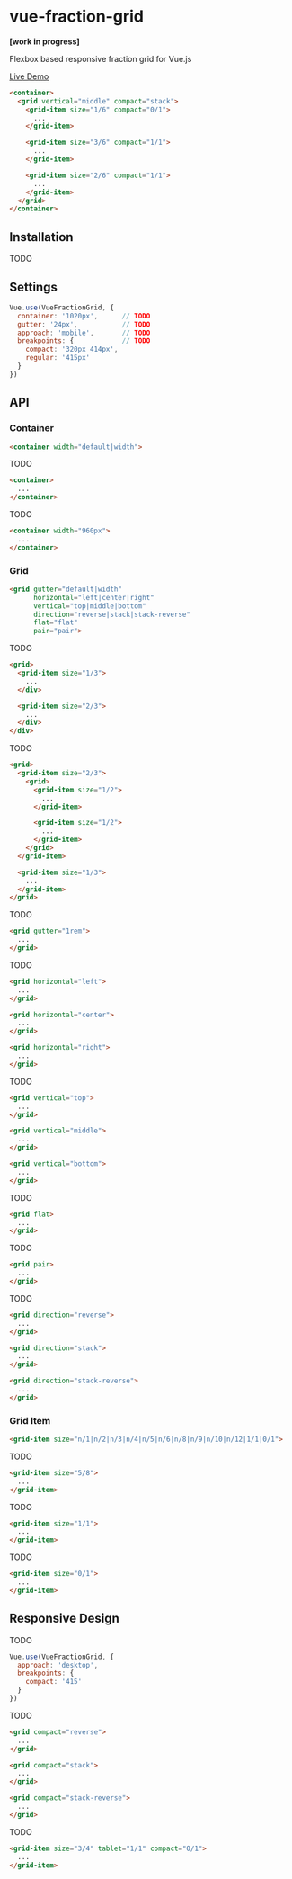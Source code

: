 # vue-fraction-grid

**[work in progress]**

Flexbox based responsive fraction grid for Vue.js

[Live Demo](#TODO)

```html
<container>
  <grid vertical="middle" compact="stack">
    <grid-item size="1/6" compact="0/1">
      ...
    </grid-item>

    <grid-item size="3/6" compact="1/1">
      ...
    </grid-item>

    <grid-item size="2/6" compact="1/1">
      ...
    </grid-item>
  </grid>
</container>
```

## Installation

TODO

## Settings

```js
Vue.use(VueFractionGrid, {
  container: '1020px',      // TODO
  gutter: '24px',           // TODO
  approach: 'mobile',       // TODO
  breakpoints: {            // TODO
    compact: '320px 414px',
    regular: '415px'
  }
})
```

## API

### Container

```html
<container width="default|width">
```

TODO

```html
<container>
  ...
</container>
```

TODO

```html
<container width="960px">
  ...
</container>
```

### Grid

```html
<grid gutter="default|width"
      horizontal="left|center|right"
      vertical="top|middle|bottom"
      direction="reverse|stack|stack-reverse"
      flat="flat"
      pair="pair">
```

TODO

```html
<grid>
  <grid-item size="1/3">
    ...
  </div>

  <grid-item size="2/3">
    ...
  </div>
</div>
```

TODO

```html
<grid>
  <grid-item size="2/3">
    <grid>
      <grid-item size="1/2">
        ...
      </grid-item>

      <grid-item size="1/2">
        ...
      </grid-item>
    </grid>
  </grid-item>

  <grid-item size="1/3">
    ...
  </grid-item>
</grid>
```

TODO

```html
<grid gutter="1rem">
  ...
</grid>
```

TODO

```html
<grid horizontal="left">
  ...
</grid>
```

```html
<grid horizontal="center">
  ...
</grid>
```

```html
<grid horizontal="right">
  ...
</grid>
```

TODO

```html
<grid vertical="top">
  ...
</grid>
```

```html
<grid vertical="middle">
  ...
</grid>
```

```html
<grid vertical="bottom">
  ...
</grid>
```

TODO

```html
<grid flat>
  ...
</grid>
```

TODO

```html
<grid pair>
  ...
</grid>
```

TODO

```html
<grid direction="reverse">
  ...
</grid>
```

```html
<grid direction="stack">
  ...
</grid>
```

```html
<grid direction="stack-reverse">
  ...
</grid>
```

### Grid Item

```html
<grid-item size="n/1|n/2|n/3|n/4|n/5|n/6|n/8|n/9|n/10|n/12|1/1|0/1">
```

TODO

```html
<grid-item size="5/8">
  ...
</grid-item>
```

TODO

```html
<grid-item size="1/1">
  ...
</grid-item>
```

TODO

```html
<grid-item size="0/1">
  ...
</grid-item>
```

## Responsive Design

TODO

```js
Vue.use(VueFractionGrid, {
  approach: 'desktop',
  breakpoints: {
    compact: '415'
  }
})
```

TODO

```html
<grid compact="reverse">
  ...
</grid>
```

```html
<grid compact="stack">
  ...
</grid>
```

```html
<grid compact="stack-reverse">
  ...
</grid>
```

TODO

```html
<grid-item size="3/4" tablet="1/1" compact="0/1">
  ...
</grid-item>
```
